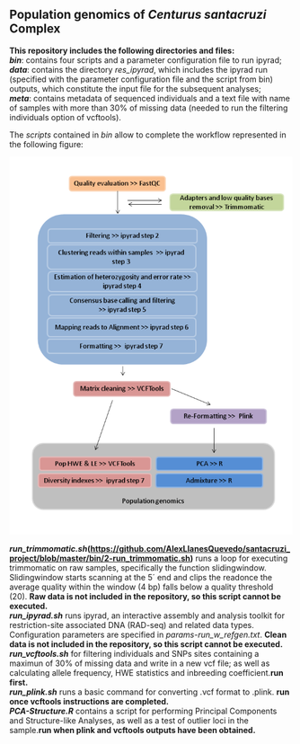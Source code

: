 ## Population genomics of _Centurus santacruzi_ Complex

**This repository includes the following directories and files:**  
**_bin_**: contains four scripts and a parameter configuration file to run ipyrad;    
**_data_**: contains the directory *res_ipyrad*, which includes the ipyrad run (specified with the parameter configuration file and the script from bin) outputs, which constitute the input file for the subsequent analyses;      
**_meta_**: contains metadata of sequenced individuals and a text file with name of samples with more than 30% of missing data (needed to run the filtering individuals option of vcftools).  
  
The _scripts_ contained in *bin* allow to complete the workflow represented in the following figure:  
  
![](workflow.png) 
  

**_run_trimmomatic.sh_(https://github.com/AlexLlanesQuevedo/santacruzi_project/blob/master/bin/2-run_trimmomatic.sh)** runs a loop for executing trimmomatic on raw samples, specifically the function slidingwindow. Slidingwindow starts scanning at the 5´ end and clips the readonce the average quality within the window (4 bp) falls below a quality threshold (20). **Raw data is not included in the repository, so this script cannot be executed.**   
**_run_ipyrad.sh_** runs ipyrad, an interactive assembly and analysis toolkit for restriction-site associated DNA (RAD-seq) and related data types. Configuration parameters are specified in *params-run_w_refgen.txt*. **Clean data is not included in the repository, so this script cannot be executed.**   
**_run_vcftools.sh_** for filtering individuals and SNPs sites containing a maximun of 30% of missing data and write in a new vcf file; as well as calculating allele frequency, HWE statistics and inbreeding coefficient.**run first.**    
**_run_plink.sh_** runs a basic command for converting .vcf format to .plink. **run once vcftools instructions are completed.**    
**_PCA-Structure.R_** contains a script for performing Principal Components and Structure-like Analyses, as well as a test of outlier loci in the sample.**run when plink and vcftools outputs have been obtained.**  
